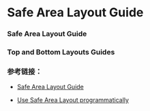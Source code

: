 # Safe Area Layout Guide




### Safe Area Layout Guide


### Top and Bottom Layouts Guides


### 参考链接：

* [Safe Area Layout Guide](https://useyourloaf.com/blog/safe-area-layout-guide/)

* [Use Safe Area Layout programmatically](https://stackoverflow.com/questions/46317061/use-safe-area-layout-programmatically)

